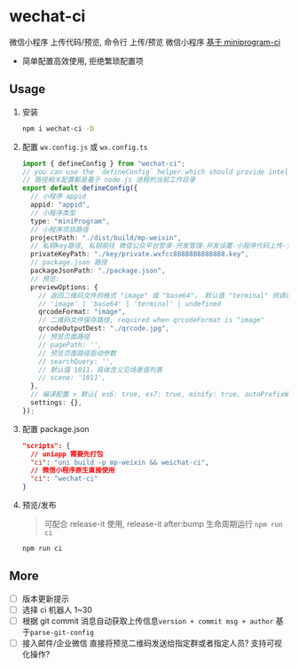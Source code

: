 # wechat-ci

微信小程序 上传代码/预览, 命令行 上传/预览 微信小程序
[基于 miniprogram-ci](https://www.npmjs.com/package/miniprogram-ci)

- 简单配置高效使用, 拒绝繁琐配置项

## Usage

1. 安装

   ```bash
   npm i wechat-ci -D
   ```

2. 配置 `wx.config.js` 或 `wx.config.ts`

   ```ts
   import { defineConfig } from "wechat-ci";
   // you can use the `defineConfig` helper which should provide intellisense without the need for jsdoc annotations:
   // 路径相关配置都是基于 node.js 进程的当前工作目录
   export default defineConfig({
     // 小程序 appid
     appid: "appid",
     // 小程序类型
     type: "miniProgram",
     // 小程序项目路径
     projectPath: "./dist/build/mp-weixin",
     // 私钥key路径, 私钥前往 微信公众平台登录-开发管理-开发设置-小程序代码上传-生成 小程序代码上传密钥(记得同时配置IP白名单)
     privateKeyPath: "./key/private.wxfcc8888888888888.key",
     // package.json 路径
     packageJsonPath: "./package.json",
     // 预览:
     previewOptions: {
       // 返回二维码文件的格式 "image" 或 "base64"， 默认值 "terminal" 供调试用
       // 'image' | 'base64' | 'terminal' | undefined
       qrcodeFormat: "image",
       // 二维码文件保存路径, required when qrcodeFormat is "image"
       qrcodeOutputDest: "./qrcode.jpg",
       // 预览页面路径
       // pagePath: '',
       // 预览页面路径启动参数
       // searchQuery: '',
       // 默认值 1011，具体含义见场景值列表
       // scene: '1011',
     },
     // 编译配置 > 默认{ es6: true, es7: true, minify: true, autoPrefixWXSS: true, disableUseStrict: true, ignoreUploadUnusedFiles: true, };
     settings: {},
   });
   ```

3. 配置 package.json

   ```json
   "scripts": {
     // uniapp 需要先打包
     "ci": "uni build -p mp-weixin && weichat-ci",
     // 微信小程序原生直接使用
     "ci": "wechat-ci"
   }
   ```

4. 预览/发布

   > 可配合 release-it 使用, release-it after:bump 生命周期运行 `npm run ci`

   ```bash
   npm run ci
   ```

## More

- [ ] 版本更新提示
- [ ] 选择 ci 机器人 1~30
- [ ] 根据 git commit 消息自动获取上传信息`version + commit msg + author` 基于`parse-git-config`
- [ ] 接入邮件/企业微信 直接将预览二维码发送给指定群或者指定人员? 支持可视化操作?
